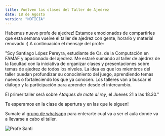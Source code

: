 ```yaml
---
title: Vuelven las clases del Taller de Ajedrez 
date: 18 de Agosto
version: "NOTICIA"
---
```


Habemus nuevo profe de ajedrez! Estamos emocionados de compartirles que esta semana vuelve el taller de ajedrez con gente, horario y material renovado :) A continuación el mensaje del profe:

"Soy Santiago López Pereyra, estudiante de Cs. de la Computación en FAMAF y apasionado del ajedrez. Me estaré sumando al taller de ajedrez de la facultad con la iniciativa de organizar clases y presentaciones sobre temas de ajedrez de todos los niveles. La idea es que los miembros del taller puedan profundizar su conocimiento del juego, aprendiendo temas nuevos o fortaleciendo los que ya conocen. Los talleres van a buscar el diálogo y la participación para aprender desde el intercambio.

El primer taller será sobre *Ataques de mate al rey*, el Jueves 21 a las 18.30." 

Te esperamos en la clase de apertura y en las que le siguen!

Sumate al [grupo de whatsapp](https://chat.whatsapp.com/ETRrphVKwFnB1AWb5Ld9iB) para enterarte cual va a ser el aula donde va a llevarse a cabo el taller.

![Profe Santi](/profe-santi.jpeg)
